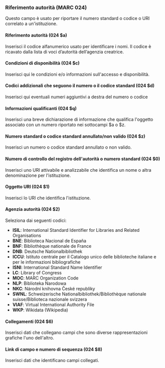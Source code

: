 ### Riferimento autorità (MARC 024)
Questo campo è usato per riportare il numero standard o codice o URI correlato a un'istituzione.

#### Riferimento autorità (024 $a)
Inserisci il codice alfanumerico usato per identificare i nomi. Il codice è ricavato dalla lista di voci d’autorità dell’agenzia creatrice.

#### Condizioni di disponibilità (024 $c)  
Inserisci qui le condizioni e/o informazioni sull'accesso e disponibilità.  

#### Codici addizionali che seguono il numero o il codice standard (024 $d)  
Inserisci qui eventuali numeri aggiuntivi a destra del numero o codice  

#### Informazioni qualificanti (024 $q)  
Inserisci una breve dichiarazione di informazione che qualifica l'oggetto associato con un numero riportato nei sottocampi $a o $z.  

#### Numero standard o codice standard annullato/non valido (024 $z)  
Inserisci un numero o codice standard annullato o non valido.  

#### Numero di controllo del registro dell'autorità o numero standard (024 $0)  
Inserisci uno URI attivabile e analizzabile che identifica un nome o altra denominazione per l'istituzione.  

#### Oggetto URI (024 $1)  
Inserisci lo URI che identifica l'istituzione.  

#### Agenzia autorità (024 $2)
Seleziona dai seguenti codici:
- **ISIL**: International Standard Identifier for Libraries and Related Organisations
- **BNE**: Biblioteca Nacional de España
- **BNF**: Bibliothèque nationale de France
- **DNB**: Deutsche Nationalbibliothek
- **ICCU**: Istituto centrale per il Catalogo unico delle biblioteche italiane e per le informazioni bibliografiche
- **ISNI**: International Standard Name Identifier
- **LC**: Library of Congress
- **MOC**: MARC Organization Code
- **NLP**: Biblioteka Narodowa
- **NKC**: Národní knihovna České republiky
- **SWNL**: Schweizerische Nationalbibliothek/Bibliothèque nationale suisse/Biblioteca nazionale svizzera
- **VIAF**: Virtual International Authority File
- **WKP**: Wikidata (Wikipedia)  

#### Collegamenti (024 $6)
Inserisci dati che collegano campi che sono diverse rappresentazioni grafiche l'uno dell'altro.

#### Link di campo e numero di sequenza (024 $8)
Inserisci dati che identificano campi collegati.

